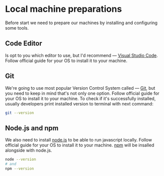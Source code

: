 # Local machine preparations

Before start we need to prepare our machines by installing and configuring some tools.

## Code Editor

Is opt to you which editor to use, but I'd recommend — [Visual Studio Code](https://code.visualstudio.com/). Follow official guide for your OS to install it to your machine.

## Git

We're going to use most popular Version Control System called — [Git](https://git-scm.com/), but you need to keep in mind that's not only one option. Follow official guide for your OS to install it to your machine. To check if it's successfully installed, usually developers print installed version to terminal with next command:

```sh
git --version
```

## Node.js and npm

We also need to install [node.js](https://nodejs.org/) to be able to run javascript locally. Follow official guide for your OS to install it to your machine. [npm](https://www.npmjs.com/) will be insalled alongside with node.js.

```sh
node --version
# and
npm --version
```
